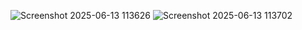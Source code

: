 ![Screenshot 2025-06-13 113626](https://github.com/user-attachments/assets/d1f56aa1-1736-4b98-bf98-20be94308c91)
![Screenshot 2025-06-13 113702](https://github.com/user-attachments/assets/50ae2105-f37f-4c8b-bc96-525ee09cc1a5)
